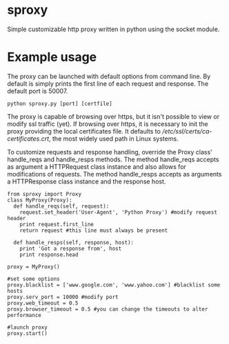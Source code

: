 sproxy
======

Simple customizable http proxy written in python using the socket module.


Example usage
=============
The proxy can be launched with default options from command line. By default is simply prints the first line of each request and response. The default port is 50007.
    
    python sproxy.py [port] [certfile]
    
The proxy is capable of browsing over https, but it isn't possible to view or modify ssl traffic (yet).
If browsing over https, it is necessary to init the proxy providing the local certificates file. It defaults to */etc/ssl/certs/ca-certificates.crt*, the most widely used path in Linux systems. 

To customize requests and response handling, override the Proxy class' handle_reqs and handle_resps methods. The method handle_reqs accepts as argument a HTTPRequest class instance and also allows for modifications of requests. The method handle_resps accepts as arguments a HTTPResponse class instance and the response host.


    from sproxy import Proxy
    class MyProxy(Proxy):
      def handle_reqs(self, request):
        request.set_header('User-Agent', 'Python Proxy') #modify request header
        print request.first_line
        return request #this line must always be present
        
      def handle_resps(self, response, host):
        print 'Got a response from', host
        print response.head
    
    proxy = MyProxy()
    
    #set some options
    proxy.blacklist = ['www.google.com', 'www.yahoo.com'] #blacklist some hosts
    proxy.serv_port = 10000 #modify port
    proxy.web_timeout = 0.5
    proxy.browser_timeout = 0.5 #you can change the timeouts to alter performance
    
    #launch proxy
    proxy.start()



